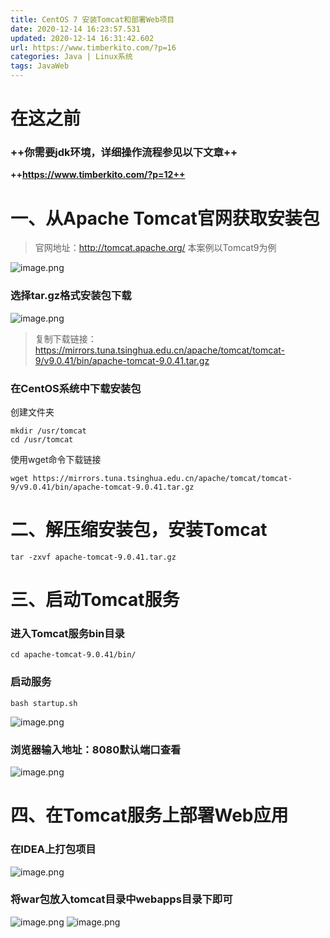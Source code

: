 ```yaml
---
title: CentOS 7 安装Tomcat和部署Web项目
date: 2020-12-14 16:23:57.531
updated: 2020-12-14 16:31:42.602
url: https://www.timberkito.com/?p=16
categories: Java | Linux系统
tags: JavaWeb
---
```


# 在这之前

### ++你需要jdk环境，详细操作流程参见以下文章++
**++https://www.timberkito.com/?p=12++**

# 一、从Apache Tomcat官网获取安装包
> 官网地址：http://tomcat.apache.org/
本案例以Tomcat9为例

![image.png](https://www.timberkito.com/upload/2020/12/image-cd43105196a54c76a77f7cf98db0b860.png)

### 选择tar.gz格式安装包下载
![image.png](https://www.timberkito.com/upload/2020/12/image-d7ed997d8b9749e4afa94a43df63409d.png)
> 复制下载链接：https://mirrors.tuna.tsinghua.edu.cn/apache/tomcat/tomcat-9/v9.0.41/bin/apache-tomcat-9.0.41.tar.gz

### 在CentOS系统中下载安装包

创建文件夹
```shell
mkdir /usr/tomcat
cd /usr/tomcat
```
使用wget命令下载链接
```shell
wget https://mirrors.tuna.tsinghua.edu.cn/apache/tomcat/tomcat-9/v9.0.41/bin/apache-tomcat-9.0.41.tar.gz

```
# 二、解压缩安装包，安装Tomcat

```shell
tar -zxvf apache-tomcat-9.0.41.tar.gz
```
# 三、启动Tomcat服务
### 进入Tomcat服务bin目录
```shell
cd apache-tomcat-9.0.41/bin/
```
### 启动服务
```shell
bash startup.sh 
```
![image.png](https://www.timberkito.com/upload/2020/12/image-6ee3ade8a952447fa2007c42bc786448.png)
### 浏览器输入地址：8080默认端口查看
![image.png](https://www.timberkito.com/upload/2020/12/image-adcb3349439d409189d383fe4111c854.png)
# 四、在Tomcat服务上部署Web应用
### 在IDEA上打包项目
![image.png](https://www.timberkito.com/upload/2020/12/image-6eb164379c154b008fc5c8ebf8686092.png)
### 将war包放入tomcat目录中webapps目录下即可
![image.png](https://www.timberkito.com/upload/2020/12/image-daf95b45a16345f88a4e83862f3ff65e.png)
![image.png](https://www.timberkito.com/upload/2020/12/image-aef80cc2f9fc48ce80d09926d1ec97cd.png)